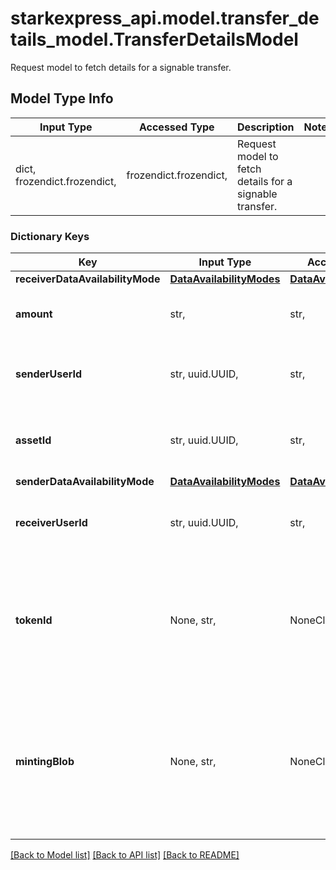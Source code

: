 # starkexpress_api.model.transfer_details_model.TransferDetailsModel

Request model to fetch details for a signable transfer.

## Model Type Info
Input Type | Accessed Type | Description | Notes
------------ | ------------- | ------------- | -------------
dict, frozendict.frozendict,  | frozendict.frozendict,  | Request model to fetch details for a signable transfer. | 

### Dictionary Keys
Key | Input Type | Accessed Type | Description | Notes
------------ | ------------- | ------------- | ------------- | -------------
**receiverDataAvailabilityMode** | [**DataAvailabilityModes**](DataAvailabilityModes.md) | [**DataAvailabilityModes**](DataAvailabilityModes.md) |  | 
**amount** | str,  | str,  | The amount of the asset to be transferred. | 
**senderUserId** | str, uuid.UUID,  | str,  | The unique identifier of the user sending the transfer. | value must be a uuid
**assetId** | str, uuid.UUID,  | str,  | The unique identifier of the asset being transferred. | value must be a uuid
**senderDataAvailabilityMode** | [**DataAvailabilityModes**](DataAvailabilityModes.md) | [**DataAvailabilityModes**](DataAvailabilityModes.md) |  | 
**receiverUserId** | str, uuid.UUID,  | str,  | The unique identifier of the user receiving the transfer. | value must be a uuid
**tokenId** | None, str,  | NoneClass, str,  | The hexadecimal string representation of the token ID, if applicable (ie. ERC-721/ERC-1155). | [optional] 
**mintingBlob** | None, str,  | NoneClass, str,  | The hexadecimal string representation of the minting blob, if applicable (ie. Mintable ERC-20/ERC-721/ERC-1155). | [optional] 

[[Back to Model list]](../../README.md#documentation-for-models) [[Back to API list]](../../README.md#documentation-for-api-endpoints) [[Back to README]](../../README.md)

